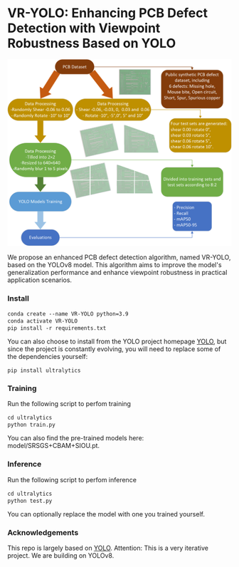 # VR-YOLO: Enhancing PCB Defect Detection with Viewpoint Robustness Based on YOLO

<div align="center">
  <img src="images/VR_YOLO.png" alt="Pipeline Overview" width="600">
</div>

We propose an enhanced PCB defect detection algorithm, named VR-YOLO, based on the YOLOv8 model. This algorithm aims to improve the model's generalization performance and enhance viewpoint robustness in practical application scenarios.

### Install
```
conda create --name VR-YOLO python=3.9
conda activate VR-YOLO
pip install -r requirements.txt
```
You can also choose to install from the YOLO project homepage [YOLO](https://github.com/ultralytics/ultralytics), but since the project is constantly evolving, you will need to replace some of the dependencies yourself:
```
pip install ultralytics
```

### Training
Run the following script to perfom training
```
cd ultralytics
python train.py
```
You can also find the pre-trained models here: model/SRSGS+CBAM+SIOU.pt.

### Inference
Run the following script to perfom inference
```
cd ultralytics
python test.py
```
You can optionally replace the model with one you trained yourself.

### Acknowledgements

This repo is largely based on [YOLO](https://github.com/ultralytics/ultralytics). Attention: This is a very iterative project. We are building on YOLOv8.
